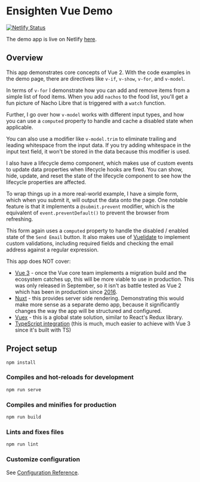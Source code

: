 # Ensighten Vue Demo

[![Netlify Status](https://api.netlify.com/api/v1/badges/02fd2ca6-484e-46a6-9b82-41e2bdc892b0/deploy-status)](https://app.netlify.com/sites/ensighten-vue-demo/deploys)

The demo app is live on Netlify [here](https://ensighten-vue-demo.netlify.app).

## Overview
This app demonstrates core concepts of Vue 2. With the code examples in the demo page, there are directives like `v-if`, `v-show`, `v-for`, and `v-model`. 

In terms of `v-for` I demonstrate how you can add and remove items from a simple list of food items. When you add `nachos` to the food list, you'll get a fun picture of Nacho Libre that is triggered with a `watch` function.

Further, I go over how `v-model` works with different input types, and how you can use a `computed` property to handle and cache a disabled state when applicable. 

You can also use a modifier like `v-model.trim` to eliminate trailing and leading whitespace from the input data. If you try adding whitespace in the input text field, it won't be stored in the data because this modifier is used. 

I also have a lifecycle demo component, which makes use of custom events to update data properties when lifecycle hooks are fired. You can show, hide, update, and reset the state of the lifecycle component to see how the lifecycle properties are affected.

To wrap things up in a more real-world example, I have a simple form, which when you submit it, will output the data onto the page. One notable feature is that it implements a `@submit.prevent` modifier, which is the equivalent of `event.preventDefault()` to prevent the browser from refreshing. 

This form again uses a `computed` property to handle the disabled / enabled state of the `Send Email` button. It also makes use of [Vuelidate](https://vuelidate.js.org) to implement custom validations, including required fields and checking the email address against a regular expression.

This app does NOT cover:
- [Vue 3](https://v3.vuejs.org/) - once the Vue core team implements a migration build and the ecosystem catches up, this will be more viable to use in production. This was only released in September, so it isn't as battle tested as Vue 2 which has been in production since [2016](https://medium.com/the-vue-point/vue-2-0-is-here-ef1f26acf4b8).
- [Nuxt](https://nuxtjs.org/) - this provides server side rendering. Demonstrating this would make more sense as a separate demo app, because it significantly changes the way the app will be structured and configured.
- [Vuex](https://vuex.vuejs.org/) - this is a global state solution, similar to React's Redux library.
- [TypeScript integration](https://vuejs.org/v2/guide/typescript.html) (this is much, much easier to achieve with Vue 3 since it's built with TS)

## Project setup
```
npm install
```

### Compiles and hot-reloads for development
```
npm run serve
```

### Compiles and minifies for production
```
npm run build
```

### Lints and fixes files
```
npm run lint
```

### Customize configuration
See [Configuration Reference](https://cli.vuejs.org/config/).
